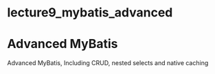 # lecture9_mybatis_advanced
Advanced MyBatis
==============================

Advanced MyBatis, Including CRUD, nested selects and native caching 
